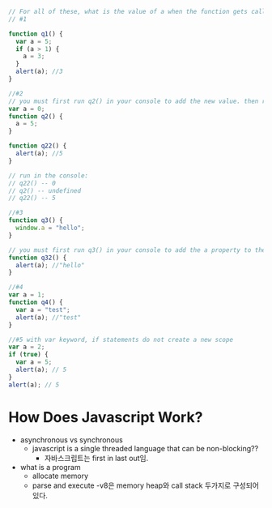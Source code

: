 ```javascript
// For all of these, what is the value of a when the function gets called with the alert()
// #1

function q1() {
  var a = 5;
  if (a > 1) {
    a = 3;
  }
  alert(a); //3
}

//#2
// you must first run q2() in your console to add the new value. then run q22()
var a = 0;
function q2() {
  a = 5;
}

function q22() {
  alert(a); //5
}

// run in the console:
// q22() -- 0
// q2() -- undefined
// q22() -- 5

//#3
function q3() {
  window.a = "hello";
}

// you must first run q3() in your console to add the a property to the window. then run q32()
function q32() {
  alert(a); //"hello"
}

//#4
var a = 1;
function q4() {
  var a = "test";
  alert(a); //"test"
}

//#5 with var keyword, if statements do not create a new scope
var a = 2;
if (true) {
  var a = 5;
  alert(a); // 5
}
alert(a); // 5
```

# How Does Javascript Work?

- asynchronous vs synchronous
  - javascript is a single threaded language that can be non-blocking??
    - 자바스크립트는 first in last out임.
- what is a program
  - allocate memory
  - parse and execute
    -v8은 memory heap와 call stack 두가지로 구성되어 있다.
